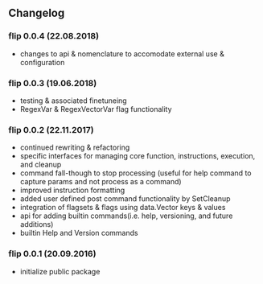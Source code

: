 ## Changelog

### flip 0.0.4 (22.08.2018)

- changes to api & nomenclature to accomodate external use & configuration

### flip 0.0.3 (19.06.2018)

- testing & associated finetuneing
- RegexVar & RegexVectorVar flag functionality

### flip 0.0.2 (22.11.2017)

- continued rewriting & refactoring
- specific interfaces for managing core function, instructions, execution, and cleanup
- command fall-though to stop processing (useful for help command to capture params and not process as a command)
- improved instruction formatting
- added user defined post command functionality by SetCleanup
- integration of flagsets & flags using data.Vector keys & values
- api for adding builtin commands(i.e. help, versioning, and future additions)
- builtin Help and Version commands


### flip 0.0.1 (20.09.2016)

- initialize public package 
